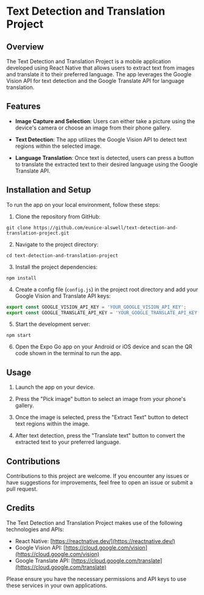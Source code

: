 # Text Detection and Translation Project

## Overview

The Text Detection and Translation Project is a mobile application developed using React Native that allows users to extract text from images and translate it to their preferred language. The app leverages the Google Vision API for text detection and the Google Translate API for language translation.

## Features

- **Image Capture and Selection**: Users can either take a picture using the device's camera or choose an image from their phone gallery.

- **Text Detection**: The app utilizes the Google Vision API to detect text regions within the selected image.

- **Language Translation**: Once text is detected, users can press a button to translate the extracted text to their desired language using the Google Translate API.

## Installation and Setup

To run the app on your local environment, follow these steps:

1. Clone the repository from GitHub:

```
git clone https://github.com/eunice-alswell/text-detection-and-translation-project.git
```

2. Navigate to the project directory:

```
cd text-detection-and-translation-project
```

3. Install the project dependencies:

```
npm install
```

4. Create a config file (`config.js`) in the project root directory and add your Google Vision and Translate API keys:

```javascript
export const GOOGLE_VISION_API_KEY = 'YOUR_GOOGLE_VISION_API_KEY';
export const GOOGLE_TRANSLATE_API_KEY = 'YOUR_GOOGLE_TRANSLATE_API_KEY';
```

5. Start the development server:

```
npm start
```

6. Open the Expo Go app on your Android or iOS device and scan the QR code shown in the terminal to run the app.

## Usage

1. Launch the app on your device.

2. Press the "Pick image" button to select an image from your phone's gallery.

3. Once the image is selected, press the "Extract Text" button to detect text regions within the image.

4. After text detection, press the "Translate text" button to convert the extracted text to your preferred language.

## Contributions

Contributions to this project are welcome. If you encounter any issues or have suggestions for improvements, feel free to open an issue or submit a pull request.

## Credits

The Text Detection and Translation Project makes use of the following technologies and APIs:

- React Native: [https://reactnative.dev/](https://reactnative.dev/)
- Google Vision API: [https://cloud.google.com/vision](https://cloud.google.com/vision)
- Google Translate API: [https://cloud.google.com/translate](https://cloud.google.com/translate)

Please ensure you have the necessary permissions and API keys to use these services in your own applications.
